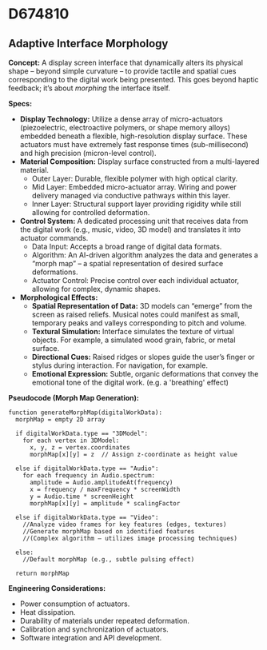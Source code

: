 # D674810

## Adaptive Interface Morphology

**Concept:** A display screen interface that dynamically alters its physical shape – beyond simple curvature – to provide tactile and spatial cues corresponding to the digital work being presented. This goes beyond haptic feedback; it’s about *morphing* the interface itself.

**Specs:**

*   **Display Technology:** Utilize a dense array of micro-actuators (piezoelectric, electroactive polymers, or shape memory alloys) embedded beneath a flexible, high-resolution display surface. These actuators must have extremely fast response times (sub-millisecond) and high precision (micron-level control).
*   **Material Composition:** Display surface constructed from a multi-layered material.
    *   Outer Layer: Durable, flexible polymer with high optical clarity.
    *   Mid Layer: Embedded micro-actuator array. Wiring and power delivery managed via conductive pathways within this layer.
    *   Inner Layer: Structural support layer providing rigidity while still allowing for controlled deformation.
*   **Control System:** A dedicated processing unit that receives data from the digital work (e.g., music, video, 3D model) and translates it into actuator commands.
    *   Data Input: Accepts a broad range of digital data formats.
    *   Algorithm:  An AI-driven algorithm analyzes the data and generates a “morph map” – a spatial representation of desired surface deformations.
    *   Actuator Control: Precise control over each individual actuator, allowing for complex, dynamic shapes.
*   **Morphological Effects:**
    *   **Spatial Representation of Data:** 3D models can “emerge” from the screen as raised reliefs.  Musical notes could manifest as small, temporary peaks and valleys corresponding to pitch and volume.
    *   **Textural Simulation:** Interface simulates the texture of virtual objects. For example, a simulated wood grain, fabric, or metal surface.
    *   **Directional Cues:**  Raised ridges or slopes guide the user’s finger or stylus during interaction.  For navigation, for example.
    *   **Emotional Expression:** Subtle, organic deformations that convey the emotional tone of the digital work. (e.g. a 'breathing' effect)

**Pseudocode (Morph Map Generation):**

```
function generateMorphMap(digitalWorkData):
  morphMap = empty 2D array

  if digitalWorkData.type == "3DModel":
    for each vertex in 3DModel:
      x, y, z = vertex.coordinates
      morphMap[x][y] = z  // Assign z-coordinate as height value

  else if digitalWorkData.type == "Audio":
    for each frequency in Audio.spectrum:
      amplitude = Audio.amplitudeAt(frequency)
      x = frequency / maxFrequency * screenWidth
      y = Audio.time * screenHeight
      morphMap[x][y] = amplitude * scalingFactor

  else if digitalWorkData.type == "Video":
    //Analyze video frames for key features (edges, textures)
    //Generate morphMap based on identified features
    //(Complex algorithm – utilizes image processing techniques)

  else:
    //Default morphMap (e.g., subtle pulsing effect)

  return morphMap
```

**Engineering Considerations:**

*   Power consumption of actuators.
*   Heat dissipation.
*   Durability of materials under repeated deformation.
*   Calibration and synchronization of actuators.
*   Software integration and API development.